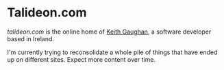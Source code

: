 # Talideon.com

_talideon.com_ is the online home of
[Keith Gaughan](https://stereochro.me/about), a software developer based in
Ireland.

I'm currently trying to reconsolidate a whole pile of things that have ended up
on different sites. Expect more content over time.
